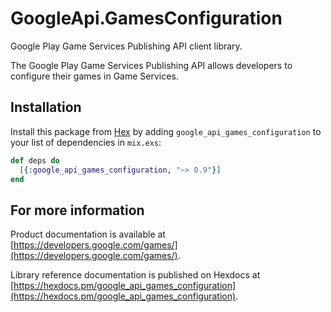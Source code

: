 # GoogleApi.GamesConfiguration

Google Play Game Services Publishing API client library.

The Google Play Game Services Publishing API allows developers to configure their games in Game Services.

## Installation

Install this package from [Hex](https://hex.pm) by adding
`google_api_games_configuration` to your list of dependencies in `mix.exs`:

```elixir
def deps do
  [{:google_api_games_configuration, "~> 0.9"}]
end
```

## For more information

Product documentation is available at [https://developers.google.com/games/](https://developers.google.com/games/).

Library reference documentation is published on Hexdocs at
[https://hexdocs.pm/google_api_games_configuration](https://hexdocs.pm/google_api_games_configuration).
